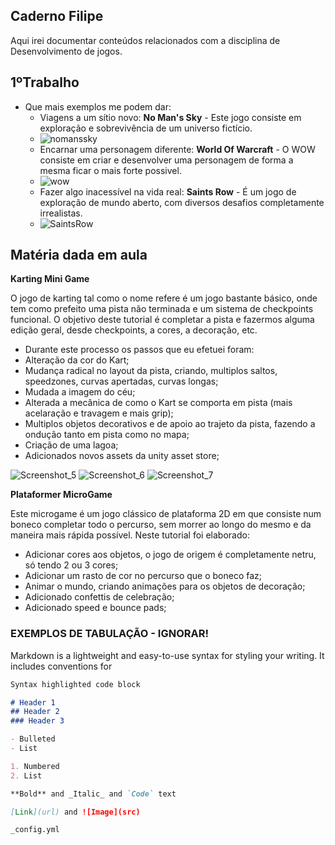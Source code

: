 ## Caderno Filipe

Aqui irei documentar conteúdos relacionados com a disciplina de Desenvolvimento de jogos.

## 1ºTrabalho
- Que mais exemplos me podem dar:
  - Viagens a um sítio novo: **No Man's Sky** - Este jogo consiste em exploração e sobrevivência de um universo fictício.
  - ![nomanssky](https://user-images.githubusercontent.com/46561409/138929312-655aaf3b-500d-40f5-b0ea-821c01fb5c35.jpg)
  - Encarnar uma personagem diferente: **World Of Warcraft** - O WOW consiste em criar e desenvolver uma personagem de forma a mesma ficar o mais forte possivel.
  - ![wow](https://user-images.githubusercontent.com/46561409/138930539-947a2e9b-2507-413e-af62-e33243fd02f6.jpg)
  - Fazer algo inacessível na vida real: **Saints Row** - É um jogo de exploração de mundo aberto, com diversos desafios completamente irrealistas.
  - ![SaintsRow](https://user-images.githubusercontent.com/46561409/138930451-3ff5451e-2aff-43a4-851e-687a0faccb8c.jpg)


## Matéria dada em aula

**Karting Mini Game**

O jogo de karting tal como o nome refere é um jogo bastante básico, onde tem como prefeito uma pista não terminada e um sistema de checkpoints funcional.
O objetivo deste tutorial é completar a pista e fazermos alguma edição geral, desde checkpoints, a cores, a decoração, etc.
 - Durante este processo os passos que eu efetuei foram:
  - Alteração da cor do Kart;
  - Mudança radical no layout da pista, criando, multiplos saltos, speedzones, curvas apertadas, curvas longas;
  - Mudada a imagem do céu;
  - Alterada a mecânica de como o Kart se comporta em pista (mais acelaração e travagem e mais grip);
  - Multiplos objetos decorativos e de apoio ao trajeto da pista, fazendo a ondução tanto em pista como no mapa;
  - Criação de uma lagoa;
  - Adicionados novos assets da unity asset store;

![Screenshot_5](https://user-images.githubusercontent.com/46561409/144858259-63d9334b-164c-44b3-83fd-58716c425909.png)
![Screenshot_6](https://user-images.githubusercontent.com/46561409/144858374-46c162cc-bad2-4bae-83fa-574729cade20.png)
![Screenshot_7](https://user-images.githubusercontent.com/46561409/144858386-8d26bdfa-02e0-4f18-b0ca-0f19becb64cb.png)

**Plataformer MicroGame**

Este microgame é um jogo clássico de plataforma 2D em que consiste num boneco completar todo o percurso, sem morrer ao longo do mesmo e da maneira mais rápida possível.
Neste tutorial foi elaborado:
  - Adicionar cores aos objetos, o jogo de origem é completamente netru, só tendo 2 ou 3 cores;
  - Adicionar um rasto de cor no percurso que o boneco faz;
  - Animar o mundo, criando animações para os objetos de decoração;
  - Adicionado confettis de celebração;
  - Adicionado speed e bounce pads;



















### EXEMPLOS DE TABULAÇÃO - IGNORAR!

Markdown is a lightweight and easy-to-use syntax for styling your writing. It includes conventions for

```markdown
Syntax highlighted code block

# Header 1
## Header 2
### Header 3

- Bulleted
- List

1. Numbered
2. List

**Bold** and _Italic_ and `Code` text

[Link](url) and ![Image](src)
```

 `_config.yml`
